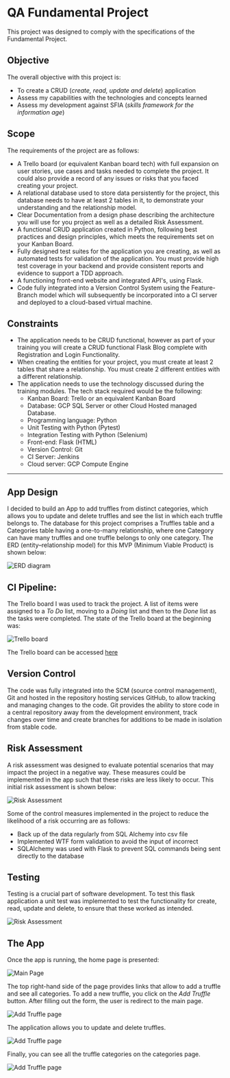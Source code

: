QA Fundamental Project
===================

This project was designed to comply with the specifications of the Fundamental Project. 

## Objective

The overall objective with this project is:

- To create a CRUD (<em>create, read, update and delete</em>) application 
- Assess my capabilities with the technologies and concepts learned 
- Assess my development against SFIA (<em>skills framework for the information age</em>)

## Scope ##

The requirements of the project are as follows:

- A Trello board (or equivalent Kanban board tech) with full expansion
on user stories, use cases and tasks needed to complete the project.
It could also provide a record of any issues or risks that you faced
creating your project.
- A relational database used to store data persistently for the
project, this database needs to have at least 2 tables in it, to
demonstrate your understanding and the relationship model.
- Clear Documentation from a design phase describing the architecture
you will use for you project as well as a detailed Risk Assessment.
- A functional CRUD application created in Python, following best
practices and design principles, which meets the requirements set on
your Kanban Board.
- Fully designed test suites for the application you are creating, as
well as automated tests for validation of the application. You must
provide high test coverage in your backend and provide consistent
reports and evidence to support a TDD approach.
- A functioning front-end website and integrated API's, using Flask.
- Code fully integrated into a Version Control System using the
Feature-Branch model which will subsequently be incorporated into a CI
server and deployed to a cloud-based virtual machine.

## Constraints 

- The application needs to be CRUD functional, however as part of your
training you will create a CRUD functional Flask Blog complete with
Registration and Login Functionality.
- When creating the entities for your project, you must create at least
2 tables that share a relationship. You must create 2 different
entities with a different relationship.
- The application needs to use the technology discussed during
the training modules. The tech stack required would be the following:
  * Kanban Board: Trello or an equivalent Kanban Board
  * Database: GCP SQL Server or other Cloud Hosted managed Database.
  * Programming language: Python
  * Unit Testing with Python (Pytest)
  * Integration Testing with Python (Selenium)
  * Front-end: Flask (HTML)
  * Version Control: Git
  * CI Server: Jenkins
  * Cloud server: GCP Compute Engine
--------------------------------------

  ## App Design
  I decided to build an App to add truffles from distinct categories, which allows you to update and delete truffles and see the list in which each truffle belongs to. 
  The database for this project comprises a Truffles table and a Categories table having a one-to-many relationship, where one Category can have many truffles and one truffle belongs to only one category. The ERD (entity–relationship model) for this MVP (Minimum Viable Product) is shown below: 

![](Flask_App/images/ERD.png "ERD diagram")

## CI Pipeline:

 The Trello board I was used to track the project. A list of items were assigned to a <em>To Do</em> list, moving to a <em>Doing</em> list and then to the <em>Done</em> list as the tasks were completed. 
 The state of the Trello board at the beginning was:

  ![](Flask_App/images/trello_board.PNG "Trello board")

The Trello board can be accessed [here](https://trello.com/b/ESbyu6vy/fundamentalproject) 

## Version Control

The code was fully integrated into the SCM (source control management), Git and hosted in the repository hosting services GitHub, to allow tracking and managing changes to the code. Git provides the ability to store code in a central repository away from the development environment, track changes over time and create branches for additions to be made in isolation from stable code. 

## Risk Assessment 

A risk assessment was designed to evaluate potential scenarios that may impact the project in a negative way. These measures could be implemented in the app such that these risks are less likely to occur. This initial risk assessment is shown below:

![](Flask_App/images/risk_assessment.PNG "Risk Assessment")

Some of the control measures implemented in the project to reduce the likelihood of a risk occurring are as follows:
- Back up of the data regularly from SQL Alchemy into csv file
- Implemented WTF form validation to avoid the input of incorrect
- SQLAlchemy was used with Flask to prevent SQL commands being sent directly to the database

## Testing
Testing is a crucial part of software development. 
To test this flask application a unit test was implemented to test the functionality for create, read, update and delete, to ensure that these worked as intended.

![](Flask_App/images/test.PNG "Risk Assessment")

## The App

Once the app is running, the home page is presented: 

![](Flask_App/images/main_page.PNG "Main Page")

The top right-hand side of the page provides links that allow to add a truffle and see all categories. To add a new truffle, you click on the <em>Add Truffle</em> button. After filling out the form, the user is redirect to the main page. 

![](Flask_App/images/add_truffle.PNG "Add Truffle page")

The application allows you to update and delete truffles. 

![](Flask_App/images/update_truffle.PNG "Add Truffle page")

Finally, you can see all the truffle categories on the categories page.

![](Flask_App/images/categories.PNG "Add Truffle page")

